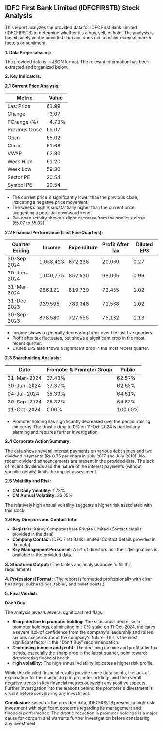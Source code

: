 ## IDFC First Bank Limited (IDFCFIRSTB) Stock Analysis

This report analyzes the provided data for IDFC First Bank Limited (IDFCFIRSTB) to determine whether it's a buy, sell, or hold.  The analysis is based solely on the provided data and does not consider external market factors or sentiment.

**1. Data Preprocessing:**

The provided data is in JSON format.  The relevant information has been extracted and organized below.

**2. Key Indicators:**

**2.1 Current Price Analysis:**

| Metric             | Value     |
|----------------------|-----------|
| Last Price          | 61.99     |
| Change              | -3.07      |
| PChange (%)         | -4.73%    |
| Previous Close      | 65.07     |
| Open                | 65.02     |
| Close               | 61.68     |
| VWAP                | 62.80     |
| Week High           | 91.20     |
| Week Low            | 59.30     |
| Sector PE           | 20.54     |
| Symbol PE           | 20.54     |


* The current price is significantly lower than the previous close, indicating a negative price movement.
* The week's high is substantially higher than the current price, suggesting a potential downward trend.
* Pre-open activity shows a slight decrease from the previous close (65.07 to 65.02).


**2.2 Financial Performance (Last Five Quarters):**

| Quarter Ending     | Income       | Expenditure  | Profit After Tax | Diluted EPS |
|----------------------|--------------|---------------|-------------------|-------------|
| 30-Sep-2024       | 1,068,423     | 872,238       | 20,069           | 0.27        |
| 30-Jun-2024        | 1,040,775     | 852,530       | 68,065           | 0.96        |
| 31-Mar-2024        | 986,121      | 819,730       | 72,435           | 1.02        |
| 31-Dec-2023        | 939,595      | 783,348       | 71,568           | 1.02        |
| 30-Sep-2023        | 878,580      | 727,555       | 75,132           | 1.13        |

* Income shows a generally decreasing trend over the last five quarters.
* Profit after tax fluctuates, but shows a significant drop in the most recent quarter.
* Diluted EPS also shows a significant drop in the most recent quarter.


**2.3 Shareholding Analysis:**

| Date       | Promoter & Promoter Group | Public |
|------------|---------------------------|--------|
| 31-Mar-2024 | 37.43%                     | 62.57% |
| 30-Jun-2024 | 37.37%                     | 62.63% |
| 04-Jul-2024 | 35.39%                     | 64.61% |
| 30-Sep-2024 | 35.37%                     | 64.63% |
| 11-Oct-2024 | 0.00%                      | 100.00%|

* Promoter holding has significantly decreased over the period, raising concerns.  The drastic drop to 0% on 11-Oct-2024 is particularly alarming and requires further investigation.


**2.4 Corporate Action Summary:**

The data shows several interest payments on various debt series and two dividend payments (Re 0.75 per share in July 2017 and July 2018).  No recent dividend announcements are present in the provided data.  The lack of recent dividends and the nature of the interest payments (without specific details) limits the impact assessment.


**2.5 Volatility and Risk:**

* **CM Daily Volatility:** 1.73%
* **CM Annual Volatility:** 33.05%

The relatively high annual volatility suggests a higher risk associated with this stock.


**2.6 Key Directors and Contact Info:**

* **Registrar:** Karvy Computershare Private Limited (Contact details provided in the data)
* **Company Contact:** IDFC First Bank Limited (Contact details provided in the data)
* **Key Management Personnel:**  A list of directors and their designations is available in the provided data.


**3. Structured Output:**  (The tables and analysis above fulfill this requirement)


**4. Professional Format:** (The report is formatted professionally with clear headings, subheadings, tables, and bullet points.)


**5. Final Verdict:**

**Don't Buy.**

The analysis reveals several significant red flags:

* **Sharp decline in promoter holding:** The substantial decrease in promoter holdings, culminating in a 0% stake on 11-Oct-2024, indicates a severe lack of confidence from the company's leadership and raises serious concerns about the company's future.  This is the most significant factor in the "Don't Buy" recommendation.
* **Decreasing income and profit:** The declining income and profit after tax trends, especially the sharp drop in the latest quarter, point towards deteriorating financial health.
* **High volatility:** The high annual volatility indicates a higher risk profile.

While the detailed financial results provide some data points, the lack of explanation for the drastic drop in promoter holdings and the overall negative trends in key financial metrics outweigh any positive aspects.  Further investigation into the reasons behind the promoter's divestment is crucial before considering any investment.

**Conclusion:** Based on the provided data, IDFCFIRSTB presents a high-risk investment with significant concerns regarding its management and financial performance.  The drastic reduction in promoter holdings is a major cause for concern and warrants further investigation before considering any investment.
